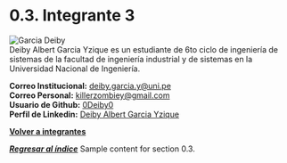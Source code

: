 # 0.3. Integrante 3
![Garcia Deiby](https://github.com/user-attachments/assets/5ba677a6-cfe8-4179-a684-b0925be431af) \
Deiby Albert Garcia Yzique es un estudiante de 6to ciclo de ingeniería de sistemas de la facultad de ingeniería industrial y de sistemas en la Universidad Nacional de Ingeniería.

**Correo Institucional:** deiby.garcia.y@uni.pe\
**Correo Personal:** killerzombiey@gmail.com\
**Usuario de Github:** [0Deiby0](https://github.com/0Deiby0)\
**Perfil de Linkedin:** [Deiby Albert Garcia Yzique](https://www.linkedin.com/in/deiby-albert-garcia-yzique-351526327/)

**[Volver a integrantes](../../0/0.md)**

***[Regresar al índice](../../README.md)***
Sample content for section 0.3.

